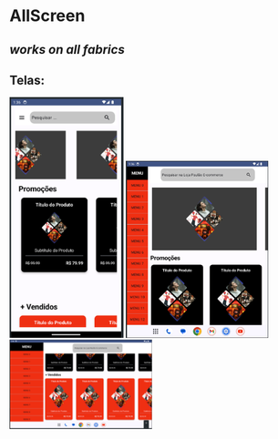 # AllScreen
## _works on all fabrics_



## Telas:

<p float="left">
 <img src="https://raw.githubusercontent.com/paulosoujava/AllScreen/main/app/sampledata/compact.png" width="200" />
 <img src="https://raw.githubusercontent.com/paulosoujava/AllScreen/main/app/sampledata/medium.png" width="250" />
 <img src="https://raw.githubusercontent.com/paulosoujava/AllScreen/main/app/sampledata/expanded.png" width="250" />



</p>
